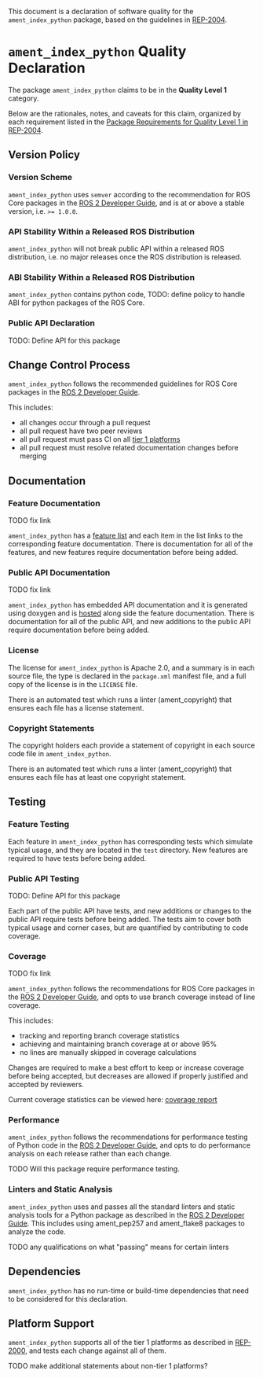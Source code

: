 
This document is a declaration of software quality for the `ament_index_python` package, based on the guidelines in [REP-2004](https://www.ros.org/reps/rep-2004.html).

# `ament_index_python` Quality Declaration

The package `ament_index_python` claims to be in the **Quality Level 1** category.

Below are the rationales, notes, and caveats for this claim, organized by each requirement listed in the [Package Requirements for Quality Level 1 in REP-2004](https://www.ros.org/reps/rep-2004.html).

## Version Policy

### Version Scheme

`ament_index_python` uses `semver` according to the recommendation for ROS Core packages in the [ROS 2 Developer Guide](https://index.ros.org/doc/ros2/Contributing/Developer-Guide/#versioning), and is at or above a stable version, i.e. `>= 1.0.0`.

### API Stability Within a Released ROS Distribution

`ament_index_python` will not break public API within a released ROS distribution, i.e. no major releases once the ROS distribution is released.

### ABI Stability Within a Released ROS Distribution

`ament_index_python` contains python code, TODO: define policy to handle ABI for python packages of the ROS Core.

### Public API Declaration

TODO: Define API for this package

## Change Control Process

`ament_index_python` follows the recommended guidelines for ROS Core packages in the [ROS 2 Developer Guide](https://index.ros.org/doc/ros2/Contributing/Developer-Guide/#change-control-process).

This includes:

- all changes occur through a pull request
- all pull request have two peer reviews
- all pull request must pass CI on all [tier 1 platforms](https://www.ros.org/reps/rep-2000.html#support-tiers)
- all pull request must resolve related documentation changes before merging

## Documentation

### Feature Documentation

TODO fix link

`ament_index_python` has a [feature list](TODO) and each item in the list links to the corresponding feature documentation.
There is documentation for all of the features, and new features require documentation before being added.

### Public API Documentation

TODO fix link

`ament_index_python` has embedded API documentation and it is generated using doxygen and is [hosted](TODO) along side the feature documentation.
There is documentation for all of the public API, and new additions to the public API require documentation before being added.

### License

The license for `ament_index_python` is Apache 2.0, and a summary is in each source file, the type is declared in the `package.xml` manifest file, and a full copy of the license is in the `LICENSE` file.

There is an automated test which runs a linter (ament_copyright) that ensures each file has a license statement.

### Copyright Statements

The copyright holders each provide a statement of copyright in each source code file in `ament_index_python`.

There is an automated test which runs a linter (ament_copyright) that ensures each file has at least one copyright statement.

## Testing

### Feature Testing

Each feature in `ament_index_python` has corresponding tests which simulate typical usage, and they are located in the `test` directory.
New features are required to have tests before being added.

### Public API Testing
TODO: Define API for this package

Each part of the public API have tests, and new additions or changes to the public API require tests before being added.
The tests aim to cover both typical usage and corner cases, but are quantified by contributing to code coverage.

### Coverage

TODO fix link

`ament_index_python` follows the recommendations for ROS Core packages in the [ROS 2 Developer Guide](https://index.ros.org/doc/ros2/Contributing/Developer-Guide/#coverage), and opts to use branch coverage instead of line coverage.

This includes:

- tracking and reporting branch coverage statistics
- achieving and maintaining branch coverage at or above 95%
- no lines are manually skipped in coverage calculations

Changes are required to make a best effort to keep or increase coverage before being accepted, but decreases are allowed if properly justified and accepted by reviewers.

Current coverage statistics can be viewed here: [coverage report](https://ci.ros2.org/job/ci_linux_coverage/55/cobertura/ament_index_python/)

### Performance

`ament_index_python` follows the recommendations for performance testing of Python code in the [ROS 2 Developer Guide](https://index.ros.org/doc/ros2/Contributing/Developer-Guide/#performance), and opts to do performance analysis on each release rather than each change.

TODO Will this package require performance testing.

### Linters and Static Analysis

`ament_index_python` uses and passes all the standard linters and static analysis tools for a Python package as described in the [ROS 2 Developer Guide](https://index.ros.org/doc/ros2/Contributing/Developer-Guide/#linters-and-static-analysis). This includes using ament_pep257 and ament_flake8 packages to analyze the code.

TODO any qualifications on what "passing" means for certain linters

## Dependencies

`ament_index_python` has no run-time or build-time dependencies that need to be considered for this declaration.

## Platform Support

`ament_index_python` supports all of the tier 1 platforms as described in [REP-2000](https://www.ros.org/reps/rep-2000.html#support-tiers), and tests each change against all of them.

TODO make additional statements about non-tier 1 platforms?